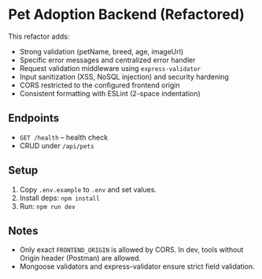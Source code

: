 # Pet Adoption Backend (Refactored)

This refactor adds:
- Strong validation (petName, breed, age, imageUrl)
- Specific error messages and centralized error handler
- Request validation middleware using `express-validator`
- Input sanitization (XSS, NoSQL injection) and security hardening
- CORS restricted to the configured frontend origin
- Consistent formatting with ESLint (2-space indentation)

## Endpoints
- `GET /health` – health check
- CRUD under `/api/pets`

## Setup
1. Copy `.env.example` to `.env` and set values.
2. Install deps: `npm install`
3. Run: `npm run dev`

## Notes
- Only exact `FRONTEND_ORIGIN` is allowed by CORS. In dev, tools without Origin header (Postman) are allowed.
- Mongoose validators and express-validator ensure strict field validation.
